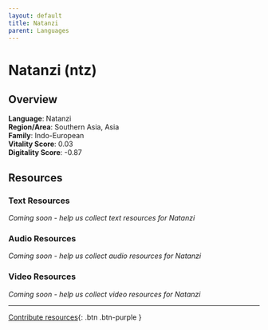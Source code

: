 ```yaml
---
layout: default
title: Natanzi
parent: Languages
---
```


# Natanzi (ntz)

## Overview

**Language**: Natanzi  
**Region/Area**: Southern Asia, Asia  
**Family**: Indo-European  
**Vitality Score**: 0.03  
**Digitality Score**: -0.87  

## Resources

### Text Resources
*Coming soon - help us collect text resources for Natanzi*

### Audio Resources
*Coming soon - help us collect audio resources for Natanzi*

### Video Resources
*Coming soon - help us collect video resources for Natanzi*

---

[Contribute resources](https://fairtrain.github.io/){: .btn .btn-purple }

